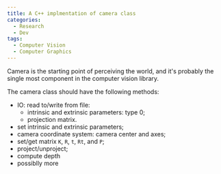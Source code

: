 ```yaml
---
title: A C++ implmentation of camera class
categories: 
  - Research
  - Dev
tags:
  - Computer Vision
  - Computer Graphics
---
```

Camera is the starting point of perceiving the world, and it's probably the single most component in the computer vision library.

The camera class should have the following methods:
- IO: read to/write from file: 
	- intrinsic and extrinsic parameters: type 0;
	- projection matrix.
- set intrinsic and extrinsic parameters;
- camera coordinate system: camera center and axes;
- set/get matrix `K`, `R`, `t`, `Rt`, and `P`;
- project/unproject;
- compute depth
- possiblly more